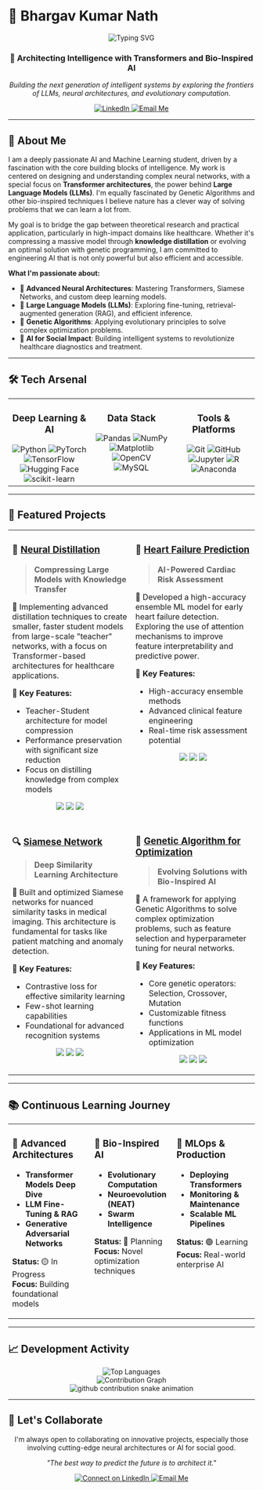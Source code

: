# 🚀 Bhargav Kumar Nath

<div align="center">
  
  <!-- Animated Header (using a more reliable host) -->
  <img src="https://readme-typing-svg.vercel.app/api?font=Fira+Code&weight=500&size=28&pause=1000&color=00D4FF¢er=true&vCenter=true&width=600&lines=Neural+Network+Architect;LLM+/+Transformer+Specialist;Genetic+Algorithm+Explorer;AI+for+Healthcare+Innovator" alt="Typing SVG" />
  
  <br/>
  
  <!-- Professional Tagline -->
  <h3>🧠 Architecting Intelligence with Transformers and Bio-Inspired AI</h3>
  <p><em>Building the next generation of intelligent systems by exploring the frontiers of LLMs, neural architectures, and evolutionary computation.</em></p>
  
  <!-- Social Links -->
  <p>
    <a href="https://www.linkedin.com/in/bhargav-kumar-nath-91b59920b/">
      <img src="https://img.shields.io/badge/LinkedIn-0077B5?style=for-the-badge&logo=linkedin&logoColor=white" alt="LinkedIn"/>
    </a>
    <a href="https://mail.google.com/mail/?view=cm&to=bhargavkumarnathh@gmail.com" target="_blank" rel="noopener noreferrer">
  <img src="https://img.shields.io/badge/Email-EA4335?style=for-the-badge&logo=gmail&logoColor=white" alt="Email Me"/>
</a>

  </p>
  
</div>

---

## 🎯 About Me

I am a deeply passionate AI and Machine Learning student, driven by a fascination with the core building blocks of intelligence. My work is centered on designing and understanding complex neural networks, with a special focus on **Transformer architectures**, the power behind **Large Language Models (LLMs)**. I'm equally fascinated by Genetic Algorithms and other bio-inspired techniques I believe nature has a clever way of solving problems that we can learn a lot from.

My goal is to bridge the gap between theoretical research and practical application, particularly in high-impact domains like healthcare. Whether it's compressing a massive model through **knowledge distillation** or evolving an optimal solution with genetic programming, I am committed to engineering AI that is not only powerful but also efficient and accessible.

**What I'm passionate about:**
- 🧠 **Advanced Neural Architectures**: Mastering Transformers, Siamese Networks, and custom deep learning models.
- 💬 **Large Language Models (LLMs)**: Exploring fine-tuning, retrieval-augmented generation (RAG), and efficient inference.
- 🧬 **Genetic Algorithms**: Applying evolutionary principles to solve complex optimization problems.
- 🏥 **AI for Social Impact**: Building intelligent systems to revolutionize healthcare diagnostics and treatment.

---

## 🛠️ Tech Arsenal

<table width="100%">
  <tr>
    <td width="33%" valign="top">
      <h3 align="center">Deep Learning & AI</h3>
      <div align="center">
        <img src="https://img.shields.io/badge/Python-3776AB?style=for-the-badge&logo=python&logoColor=white" alt="Python" />
        <img src="https://img.shields.io/badge/PyTorch-EE4C2C?style=for-the-badge&logo=pytorch&logoColor=white" alt="PyTorch" />
        <img src="https://img.shields.io/badge/TensorFlow-FF6F00?style=for-the-badge&logo=tensorflow&logoColor=white" alt="TensorFlow" />
        <img src="https://img.shields.io/badge/Hugging_Face-FFD21E?style=for-the-badge&logo=huggingface&logoColor=black" alt="Hugging Face" />
        <img src="https://img.shields.io/badge/scikit--learn-F7931E?style=for-the-badge&logo=scikit-learn&logoColor=white" alt="scikit-learn" />
      </div>
    </td>
    <td width="33%" valign="top">
      <h3 align="center">Data Stack</h3>
      <div align="center">
        <img src="https://img.shields.io/badge/Pandas-150458?style=for-the-badge&logo=pandas&logoColor=white" alt="Pandas" />
        <img src="https://img.shields.io/badge/NumPy-013243?style=for-the-badge&logo=numpy&logoColor=white" alt="NumPy" />
        <img src="https://img.shields.io/badge/Matplotlib-3178C6?style=for-the-badge&logo=matplotlib&logoColor=white" alt="Matplotlib" />
        <img src="https://img.shields.io/badge/OpenCV-5C3EE8?style=for-the-badge&logo=opencv&logoColor=white" alt="OpenCV" />
        <img src="https://img.shields.io/badge/MySQL-4479A1?style=for-the-badge&logo=mysql&logoColor=white" alt="MySQL" />
      </div>
    </td>
    <td width="33%" valign="top">
      <h3 align="center">Tools & Platforms</h3>
      <div align="center">
        <img src="https://img.shields.io/badge/Git-F05032?style=for-the-badge&logo=git&logoColor=white" alt="Git" />
        <img src="https://img.shields.io/badge/GitHub-181717?style=for-the-badge&logo=github&logoColor=white" alt="GitHub" />
        <img src="https://img.shields.io/badge/Jupyter-F37626?style=for-the-badge&logo=jupyter&logoColor=white" alt="Jupyter" />
        <img src="https://img.shields.io/badge/R-276DC3?style=for-the-badge&logo=r&logoColor=white" alt="R" />
        <img src="https://img.shields.io/badge/Anaconda-44A833?style=for-the-badge&logo=anaconda&logoColor=white" alt="Anaconda" />
      </div>
    </td>
  </tr>
</table>

---

## 🚀 Featured Projects

<table>
<tr>
<td width="50%" valign="top">

### 🧠 [Neural Distillation](https://github.com/BhargavKumarNath/Neural_Distillation)
> **Compressing Large Models with Knowledge Transfer**

🎯 Implementing advanced distillation techniques to create smaller, faster student models from large-scale "teacher" networks, with a focus on Transformer-based architectures for healthcare applications.

**🔬 Key Features:**
- Teacher-Student architecture for model compression
- Performance preservation with significant size reduction
- Focus on distilling knowledge from complex models

<p align="center">
  <img src="https://img.shields.io/badge/Python-3776AB?style=flat-square&logo=python&logoColor=white" />
  <img src="https://img.shields.io/badge/PyTorch-EE4C2C?style=flat-square&logo=pytorch&logoColor=white" />
  <img src="https://img.shields.io/badge/Transformers-8A2BE2?style=flat-square&logo=huggingface&logoColor=white" />
</p>

</td>
<td width="50%" valign="top">

### 🏥 [Heart Failure Prediction](https://github.com/BhargavKumarNath/Heart_Failure_Prediction)
> **AI-Powered Cardiac Risk Assessment**

🎯 Developed a high-accuracy ensemble ML model for early heart failure detection. Exploring the use of attention mechanisms to improve feature interpretability and predictive power.

**🔬 Key Features:**
- High-accuracy ensemble methods
- Advanced clinical feature engineering
- Real-time risk assessment potential

<p align="center">
  <img src="https://img.shields.io/badge/Python-3776AB?style=flat-square&logo=python&logoColor=white" />
  <img src="https://img.shields.io/badge/scikit--learn-F7931E?style=flat-square&logo=scikit-learn&logoColor=white" />
  <img src="https://img.shields.io/badge/Pandas-150458?style=flat-square&logo=pandas&logoColor=white" />
</p>

</td>
</tr>
<tr>
<td width="50%" valign="top">

### 🔍 [Siamese Network](https://github.com/BhargavKumarNath/Siamese-Network)
> **Deep Similarity Learning Architecture**

🎯 Built and optimized Siamese networks for nuanced similarity tasks in medical imaging. This architecture is fundamental for tasks like patient matching and anomaly detection.

**🔬 Key Features:**
- Contrastive loss for effective similarity learning
- Few-shot learning capabilities
- Foundational for advanced recognition systems

<p align="center">
  <img src="https://img.shields.io/badge/Python-3776AB?style=flat-square&logo=python&logoColor=white" />
  <img src="https://img.shields.io/badge/TensorFlow-FF6F00?style=flat-square&logo=tensorflow&logoColor=white" />
  <img src="https://img.shields.io/badge/Computer_Vision-5C3EE8?style=flat-square&logo=opencv&logoColor=white" />
</p>

</td>
<td width="50%" valign="top">

### 🧬 [Genetic Algorithm for Optimization](https://github.com/BhargavKumarNath/Genetic-Algorithm-for-Optimization)
> **Evolving Solutions with Bio-Inspired AI**

🎯 A framework for applying Genetic Algorithms to solve complex optimization problems, such as feature selection and hyperparameter tuning for neural networks.

**🔬 Key Features:**
- Core genetic operators: Selection, Crossover, Mutation
- Customizable fitness functions
- Applications in ML model optimization

<p align="center">
  <img src="https://img.shields.io/badge/Python-3776AB?style=flat-square&logo=python&logoColor=white" />
  <img src="https://img.shields.io/badge/Genetic_Algorithms-3CB371?style=flat-square&logo=python&logoColor=white" />
  <img src="https://img.shields.io/badge/Optimization-96CEB4?style=flat-square&logo=chart.js&logoColor=white" />
</p>

</td>
</tr>
</table>

---

## 📚 Continuous Learning Journey

<table>
<tr>
<td width="33%" valign="top">

### 🧠 **Advanced Architectures**
- **Transformer Models Deep Dive**
- **LLM Fine-Tuning & RAG**
- **Generative Adversarial Networks**

**Status:** 🟡 In Progress  
**Focus:** Building foundational models

</td>
<td width="33%" valign="top">

### 🧬 **Bio-Inspired AI**
- **Evolutionary Computation**
- **Neuroevolution (NEAT)**
- **Swarm Intelligence**

**Status:** 🔵 Planning  
**Focus:** Novel optimization techniques

</td>
<td width="33%" valign="top">

### 🚀 **MLOps & Production**
- **Deploying Transformers**
- **Monitoring & Maintenance**
- **Scalable ML Pipelines**

**Status:** 🟢 Learning  
**Focus:** Real-world enterprise AI

</td>
</tr>
</table>

---

## 📈 Development Activity

<div align="center">
  <img src="https://github-readme-stats.vercel.app/api/top-langs/?username=BhargavKumarNath&layout=compact&theme=tokyonight&hide_border=true&bg_color=0D1117&title_color=00D4FF&text_color=ffffff" alt="Top Languages" />
</div>

<div align="center">
  <img src="https://github-readme-activity-graph.vercel.app/graph?username=BhargavKumarNath&theme=tokyo-night&hide_border=true&bg_color=0D1117&color=00D4FF&line=00D4FF&point=FF6B6B" alt="Contribution Graph" />
</div>

<!-- GitHub Contribution Snake Animation -->
<div align="center">
  <img src="https://platane.github.io/snk/svg-animation/github-contribution-grid-snake.svg?u=BhargavKumarNath&theme=github-dark" alt="github contribution snake animation" />
</div>

---

## 🤝 Let's Collaborate

<div align="center">
  
  <p>
    I'm always open to collaborating on innovative projects, especially those involving cutting-edge neural architectures or AI for social good.
  </p>
  
  <p>
    <em>"The best way to predict the future is to architect it."</em>
  </p>
  
  <p>
    <a href="https://www.linkedin.com/in/bhargav-kumar-nath-91b59920b/">
      <img src="https://img.shields.io/badge/LinkedIn-Connect-0077B5?style=for-the-badge&logo=linkedin&logoColor=white" alt="Connect on LinkedIn"/>
    </a>
    <a href="https://mail.google.com/mail/?view=cm&to=bhargavkumarnathh@gmail.com" target="_blank" rel="noopener noreferrer">
  <img src="https://img.shields.io/badge/Email-EA4335?style=for-the-badge&logo=gmail&logoColor=white" alt="Email Me"/>
</a>
  </p>
  
</div>

